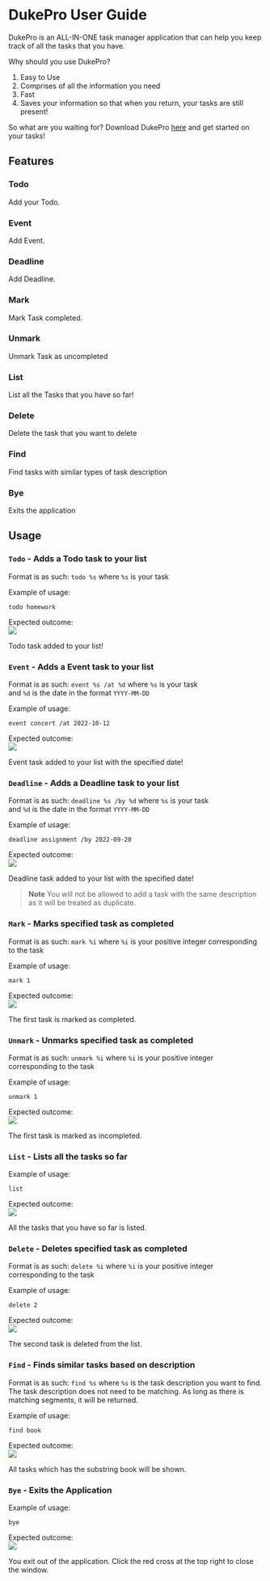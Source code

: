 # DukePro User Guide
DukePro is an ALL-IN-ONE task manager application that can help you keep track of all the tasks that you have.

Why should you use DukePro?
1. Easy to Use
2. Comprises of all the information you need
3. Fast
4. Saves your information so that when you return, your tasks are still present!

So what are you waiting for? Download DukePro [here](https://github.com/prit3010/ip) and get started on your tasks!

## Features 

### Todo

Add your Todo.

### Event

Add Event.

### Deadline

Add Deadline.

### Mark

Mark Task completed.

### Unmark 

Unmark Task as uncompleted

### List

List all the Tasks that you have so far!

### Delete

Delete the task that you want to delete

### Find

Find tasks with similar types of task description

### Bye

Exits the application

## Usage

### `Todo` - Adds a Todo task to your list

Format is as such: `todo %s` where `%s` is your task

Example of usage: 

`todo homework`

Expected outcome:<br>![](images/todo.png)

Todo task added to your list!

### `Event` - Adds a Event task to your list

Format is as such: `event %s /at %d` where `%s` is your task <br>
and `%d` is the date in the format `YYYY-MM-DD`

Example of usage:

`event concert /at 2022-10-12`

Expected outcome:<br>![](images/Event.png)

Event task added to your list with the specified date! 

### `Deadline` - Adds a Deadline task to your list

Format is as such: `deadline %s /by %d` where `%s` is your task <br>
and `%d` is the date in the format `YYYY-MM-DD`

Example of usage:

`deadline assignment /by 2022-09-20`

Expected outcome:<br>![](images/Deadline.png)

Deadline task added to your list with the specified date! 
> **Note**
You will not be allowed to add a task with the same description as it will be treated as duplicate.


### `Mark` - Marks specified task as completed

Format is as such: `mark %i` where `%i` is your positive integer corresponding to the task

Example of usage:

`mark 1`

Expected outcome:<br>![](images/mark.png)

The first task is marked as completed.

### `Unmark` - Unmarks specified task as completed

Format is as such: `unmark %i` where `%i` is your positive integer corresponding to the task

Example of usage:

`unmark 1`

Expected outcome:<br>![](images/unmark.png)

The first task is marked as incompleted.

### `List` - Lists all the tasks so far

Example of usage:

`list`

Expected outcome:<br>![](images/list.png)

All the tasks that you have so far is listed.

### `Delete` - Deletes specified task as completed

Format is as such: `delete %i` where `%i` is your positive integer corresponding to the task

Example of usage:

`delete 2`

Expected outcome:<br>![](images/delete.png)

The second task is deleted from the list.

### `Find` - Finds similar tasks based on description

Format is as such: `find %s` where `%s` is the task description you want to find. <br> The task description does not need to be matching. As long as there is matching segments, it will be returned.

Example of usage:

`find book`

Expected outcome:<br>![](images/find.png)

All tasks which has the substring book will be shown.

### `Bye` - Exits the Application

Example of usage:

`bye`

Expected outcome:<br>![](images/Bye.png)

You exit out of the application. Click the red cross at the top right to close the window.